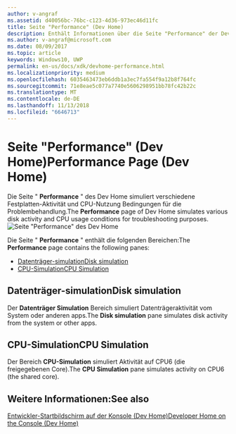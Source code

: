 ```yaml
---
author: v-angraf
ms.assetid: d40056bc-76bc-c123-4d36-973ec46d11fc
title: Seite "Performance" (Dev Home)
description: Enthält Informationen über die Seite "Performance" der Dev Home-app für Xbox One.
ms.author: v-angraf@microsoft.com
ms.date: 08/09/2017
ms.topic: article
keywords: Windows10, UWP
permalink: en-us/docs/xdk/devhome-performance.html
ms.localizationpriority: medium
ms.openlocfilehash: 6035463473eb6ddb1a3ec7fa554f9a12b8f764fc
ms.sourcegitcommit: 71e8eae5c077a7740e5606298951bb78fc42b22c
ms.translationtype: MT
ms.contentlocale: de-DE
ms.lasthandoff: 11/13/2018
ms.locfileid: "6646713"
---
```

# <a name="performance-page-dev-home"></a><span data-ttu-id="16c8b-104">Seite "Performance" (Dev Home)</span><span class="sxs-lookup"><span data-stu-id="16c8b-104">Performance Page (Dev Home)</span></span>
   
  
<span data-ttu-id="16c8b-105">Die Seite " **Performance** " des Dev Home simuliert verschiedene Festplatten-Aktivität und CPU-Nutzung Bedingungen für die Problembehandlung.</span><span class="sxs-lookup"><span data-stu-id="16c8b-105">The **Performance** page of Dev Home simulates various disk activity and CPU usage conditions for troubleshooting purposes.</span></span>   
 ![Seite "Performance" des Dev Home](images/devhome_performance.png)   
  
<span data-ttu-id="16c8b-107">Die Seite " **Performance** " enthält die folgenden Bereichen:</span><span class="sxs-lookup"><span data-stu-id="16c8b-107">The **Performance** page contains the following panes:</span></span>   
 
   *  [<span data-ttu-id="16c8b-108">Datenträger-simulation</span><span class="sxs-lookup"><span data-stu-id="16c8b-108">Disk simulation</span></span>](#ID4EEB)  
   *  [<span data-ttu-id="16c8b-109">CPU-Simulation</span><span class="sxs-lookup"><span data-stu-id="16c8b-109">CPU Simulation</span></span>](#ID4EOB)  

 
<a id="ID4EEB"></a>

   

## <a name="disk-simulation"></a><span data-ttu-id="16c8b-110">Datenträger-simulation</span><span class="sxs-lookup"><span data-stu-id="16c8b-110">Disk simulation</span></span>  
   
  
<span data-ttu-id="16c8b-111">Der **Datenträger Simulation** Bereich simuliert Datenträgeraktivität vom System oder anderen apps.</span><span class="sxs-lookup"><span data-stu-id="16c8b-111">The **Disk simulation** pane simulates disk activity from the system or other apps.</span></span>   
  
<a id="ID4EOB"></a>

   

## <a name="cpu-simulation"></a><span data-ttu-id="16c8b-112">CPU-Simulation</span><span class="sxs-lookup"><span data-stu-id="16c8b-112">CPU Simulation</span></span>  
   
  
<span data-ttu-id="16c8b-113">Der Bereich **CPU-Simulation** simuliert Aktivität auf CPU6 (die freigegebenen Core).</span><span class="sxs-lookup"><span data-stu-id="16c8b-113">The **CPU Simulation** pane simulates activity on CPU6 (the shared core).</span></span>   
  
<a id="ID4EYB"></a>

   

## <a name="see-also"></a><span data-ttu-id="16c8b-114">Weitere Informationen:</span><span class="sxs-lookup"><span data-stu-id="16c8b-114">See also</span></span>  
 [<span data-ttu-id="16c8b-115">Entwickler-Startbildschirm auf der Konsole (Dev Home)</span><span class="sxs-lookup"><span data-stu-id="16c8b-115">Developer Home on the Console (Dev Home)</span></span>](dev-home.md)

  